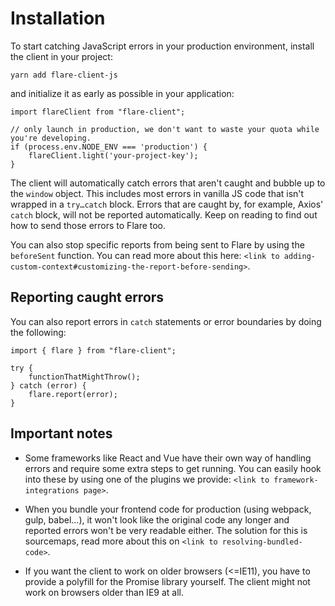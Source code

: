 # Installation

To start catching JavaScript errors in your production environment, install the client in your project:

```
yarn add flare-client-js
```

and initialize it as early as possible in your application:

```JS
import flareClient from "flare-client";

// only launch in production, we don't want to waste your quota while you're developing.
if (process.env.NODE_ENV === 'production') {
    flareClient.light('your-project-key');
}
```

The client will automatically catch errors that aren't caught and bubble up to the `window` object. This includes most errors in vanilla JS code that isn't wrapped in a `try…catch` block. Errors that are caught by, for example, Axios' `catch` block, will not be reported automatically. Keep on reading to find out how to send those errors to Flare too.

You can also stop specific reports from being sent to Flare by using the `beforeSent` function. You can read more about this here: `<link to adding-custom-context#customizing-the-report-before-sending>`.

## Reporting caught errors

You can also report errors in `catch` statements or error boundaries by doing the following:

```JS
import { flare } from "flare-client";

try {
    functionThatMightThrow();
} catch (error) {
    flare.report(error);
}
```

## Important notes

-   Some frameworks like React and Vue have their own way of handling errors and require some extra steps to get running. You can easily hook into these by using one of the plugins we provide: `<link to framework-integrations page>`.

-   When you bundle your frontend code for production (using webpack, gulp, babel…), it won't look like the original code any longer and reported errors won't be very readable either. The solution for this is sourcemaps, read more about this on `<link to resolving-bundled-code>`.

-   If you want the client to work on older browsers (<=IE11), you have to provide a polyfill for the Promise library yourself. The client might not work on browsers older than IE9 at all.
